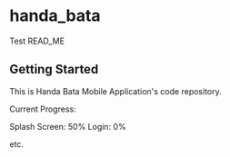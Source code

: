 # handa_bata

Test READ_ME

## Getting Started

This is Handa Bata Mobile Application's code repository.

Current Progress:

Splash Screen: 50%
Login: 0%

etc.
